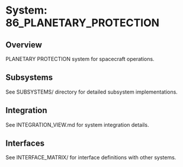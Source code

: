 # System: 86_PLANETARY_PROTECTION

## Overview

PLANETARY PROTECTION system for spacecraft operations.

## Subsystems

See SUBSYSTEMS/ directory for detailed subsystem implementations.

## Integration

See INTEGRATION_VIEW.md for system integration details.

## Interfaces

See INTERFACE_MATRIX/ for interface definitions with other systems.
